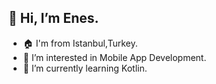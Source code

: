 ## 👋 Hi, I’m Enes.

- 🏠 I'm from Istanbul,Turkey.                                                                              
- 👀 I’m interested in Mobile App Development.
- 🌱 I’m currently learning Kotlin.

<!---
enesdurak/enesdurak is a ✨ special ✨ repository because its `README.md` (this file) appears on your GitHub profile.
You can click the Preview link to take a look at your changes.
--->
